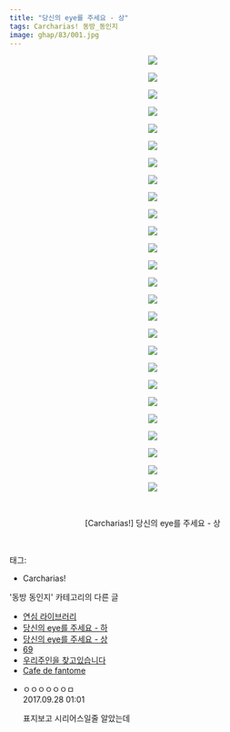 ```yaml
---
title: "당신의 eye를 주세요 - 상"
tags: Carcharias! 동방_동인지
image: ghap/83/001.jpg
---
```

<div class="article">
<p style="text-align: center; clear: none; float: none;"><img src="{{ site.nasurl }}/ghap/83/001.jpg"/></p>
<p style="text-align: center; clear: none; float: none;"><img src="{{ site.nasurl }}/ghap/83/002.jpg"/></p>
<p style="text-align: center; clear: none; float: none;"><img src="{{ site.nasurl }}/ghap/83/003.jpg"/></p>
<p style="text-align: center; clear: none; float: none;"><img src="{{ site.nasurl }}/ghap/83/004.jpg"/></p>
<p style="text-align: center; clear: none; float: none;"><img src="{{ site.nasurl }}/ghap/83/005.jpg"/></p>
<p style="text-align: center; clear: none; float: none;"><img src="{{ site.nasurl }}/ghap/83/006.jpg"/></p>
<p style="text-align: center; clear: none; float: none;"><img src="{{ site.nasurl }}/ghap/83/007.jpg"/></p>
<p style="text-align: center; clear: none; float: none;"><img src="{{ site.nasurl }}/ghap/83/008.jpg"/></p>
<p style="text-align: center; clear: none; float: none;"><img src="{{ site.nasurl }}/ghap/83/009.jpg"/></p>
<p style="text-align: center; clear: none; float: none;"><img src="{{ site.nasurl }}/ghap/83/010.jpg"/></p>
<p style="text-align: center; clear: none; float: none;"><img src="{{ site.nasurl }}/ghap/83/011.jpg"/></p>
<p style="text-align: center; clear: none; float: none;"><img src="{{ site.nasurl }}/ghap/83/012.jpg"/></p>
<p style="text-align: center; clear: none; float: none;"><img src="{{ site.nasurl }}/ghap/83/013.jpg"/></p>
<p style="text-align: center; clear: none; float: none;"><img src="{{ site.nasurl }}/ghap/83/014.jpg"/></p>
<p style="text-align: center; clear: none; float: none;"><img src="{{ site.nasurl }}/ghap/83/015.jpg"/></p>
<p style="text-align: center; clear: none; float: none;"><img src="{{ site.nasurl }}/ghap/83/016.jpg"/></p>
<p style="text-align: center; clear: none; float: none;"><img src="{{ site.nasurl }}/ghap/83/017.jpg"/></p>
<p style="text-align: center; clear: none; float: none;"><img src="{{ site.nasurl }}/ghap/83/018.jpg"/></p>
<p style="text-align: center; clear: none; float: none;"><img src="{{ site.nasurl }}/ghap/83/019.jpg"/></p>
<p style="text-align: center; clear: none; float: none;"><img src="{{ site.nasurl }}/ghap/83/020.jpg"/></p>
<p style="text-align: center; clear: none; float: none;"><img src="{{ site.nasurl }}/ghap/83/021.jpg"/></p>
<p style="text-align: center; clear: none; float: none;"><img src="{{ site.nasurl }}/ghap/83/022.jpg"/></p>
<p style="text-align: center; clear: none; float: none;"><img src="{{ site.nasurl }}/ghap/83/023.jpg"/></p>
<p style="text-align: center; clear: none; float: none;"><img src="{{ site.nasurl }}/ghap/83/024.jpg"/></p>
<p style="text-align: center; clear: none; float: none;"><img src="{{ site.nasurl }}/ghap/83/025.jpg"/></p>
<p style="text-align: center; clear: none; float: none;"><img src="{{ site.nasurl }}/ghap/83/026.jpg"/></p>
<p style="text-align: center; clear: none; float: none;"><br/></p>
<p style="text-align: center; clear: none; float: none;">[Carcharias!] 당신의 eye를 주세요 - 상</p>
<p><br/></p>
</div><div class="tagTrail">
<p>태그: </p>
<ul>
<li>Carcharias!</li>
</ul>
</div><div class="another">
<p>'동방 동인지' 카테고리의 다른 글</p>
<ul>
<li><a href="/2016-06-16-ghap_85">연심 라이브러리</a></li>
<li><a href="/2016-06-16-ghap_84">당신의 eye를 주세요 - 하</a></li>
<li><a href="/2016-06-16-ghap_83">당신의 eye를 주세요 - 상</a></li>
<li><a href="/2016-06-16-ghap_82">69</a></li>
<li><a href="/2016-06-16-ghap_81">우리주인을 찾고있습니다</a></li>
<li><a href="/2016-06-16-ghap_80">Cafe de fantome</a></li>
</ul>
</div><div class="cb_module cb_fluid">
<div class="cb_wrt cb_profile">
<div class="comment">
<ul>
<li class="cb_thumb_off" id="comment15092075">
<div class="cb_comment_area">
<div class="cb_info_area">
<div class="cb_section">
<span class="cb_nick_name">ㅇㅇㅇㅇㅇㅇㅁ</span>
</div>
<div class="cb_section">
<span class="cb_date">2017.09.28 01:01 </span>
</div>
</div>
<div class="cb_dsc_comment">
<p class="cb_dsc">
											표지보고 시리어스일줄 알았는데
										</p>
</div>
</div></li>
</ul>
</div>
</div><!-- commentList close -->
</div>